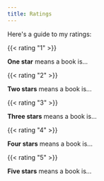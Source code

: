 ```yaml
---
title: Ratings
---
```

Here's a guide to my ratings:

<div style="display: flex;flex-direction: column-reverse;--starred-color:#ff7300"><p><strong>One star</strong> means a book is... </p>{{< rating "1" >}}</div>
<div style="display: flex;flex-direction: column-reverse;--starred-color:#ff7300"><p><strong>Two stars</strong> means a book is... </p>{{< rating "2" >}}</div>
<div style="display: flex;flex-direction: column-reverse;--starred-color:#ff7300"><p><strong>Three stars</strong> means a book is... </p>{{< rating "3" >}}</div>
<div style="display: flex;flex-direction: column-reverse;--starred-color:#ff7300"><p><strong>Four stars</strong> means a book is... </p>{{< rating "4" >}}</div>
<div style="display: flex;flex-direction: column-reverse;--starred-color:#ff7300"><p><strong>Five stars</strong> means a book is...  </p>{{< rating "5" >}} </div>
